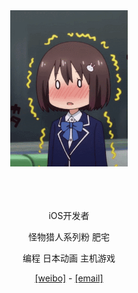 <div align="center">
<img src="https://raw.githubusercontent.com/kayanouriko/kayanouriko/main/header.gif" height="250px" />
<br>
<br>
<br>
<br>

iOS开发者

怪物猎人系列粉 肥宅

编程 日本动画 主机游戏

[[weibo]](https://weibo.com/kayanouriko) - [[email]](mailto:qinjiang104@163.com)

</div>

